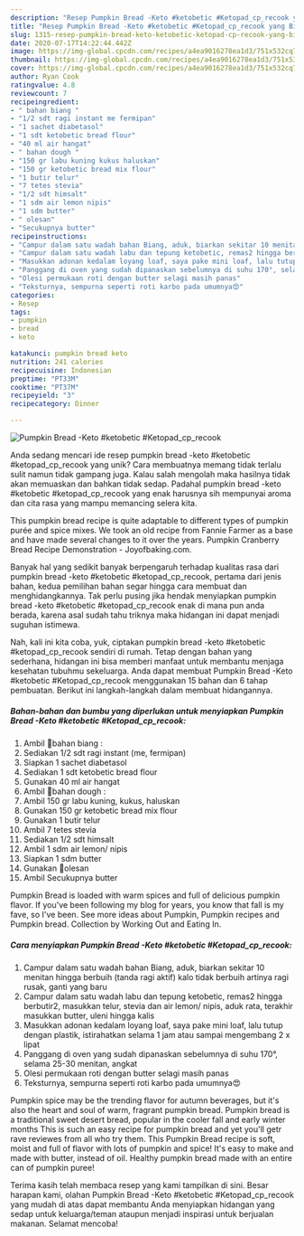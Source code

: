 ```yaml
---
description: "Resep Pumpkin Bread -Keto #ketobetic #Ketopad_cp_recook yang Bisa Manjain Lidah"
title: "Resep Pumpkin Bread -Keto #ketobetic #Ketopad_cp_recook yang Bisa Manjain Lidah"
slug: 1315-resep-pumpkin-bread-keto-ketobetic-ketopad-cp-recook-yang-bisa-manjain-lidah
date: 2020-07-17T14:22:44.442Z
image: https://img-global.cpcdn.com/recipes/a4ea9016278ea1d3/751x532cq70/pumpkin-bread-keto-ketobetic-ketopad_cp_recook-foto-resep-utama.jpg
thumbnail: https://img-global.cpcdn.com/recipes/a4ea9016278ea1d3/751x532cq70/pumpkin-bread-keto-ketobetic-ketopad_cp_recook-foto-resep-utama.jpg
cover: https://img-global.cpcdn.com/recipes/a4ea9016278ea1d3/751x532cq70/pumpkin-bread-keto-ketobetic-ketopad_cp_recook-foto-resep-utama.jpg
author: Ryan Cook
ratingvalue: 4.8
reviewcount: 7
recipeingredient:
- " bahan biang "
- "1/2 sdt ragi instant me fermipan"
- "1 sachet diabetasol"
- "1 sdt ketobetic bread flour"
- "40 ml air hangat"
- " bahan dough "
- "150 gr labu kuning kukus haluskan"
- "150 gr ketobetic bread mix flour"
- "1 butir telur"
- "7 tetes stevia"
- "1/2 sdt himsalt"
- "1 sdm air lemon nipis"
- "1 sdm butter"
- " olesan"
- "Secukupnya butter"
recipeinstructions:
- "Campur dalam satu wadah bahan Biang, aduk, biarkan sekitar 10 menitan hingga berbuih (tanda ragi aktif) kalo tidak berbuih artinya ragi rusak, ganti yang baru"
- "Campur dalam satu wadah labu dan tepung ketobetic, remas2 hingga berbutir2, masukkan telur, stevia dan air lemon/ nipis, aduk rata, terakhir masukkan butter, uleni hingga kalis"
- "Masukkan adonan kedalam loyang loaf, saya pake mini loaf, lalu tutup dengan plastik, istirahatkan selama 1 jam atau sampai mengembang 2 x lipat"
- "Panggang di oven yang sudah dipanaskan sebelumnya di suhu 170°, selama 25-30 menitan, angkat"
- "Olesi permukaan roti dengan butter selagi masih panas"
- "Teksturnya, sempurna seperti roti karbo pada umumnya😍"
categories:
- Resep
tags:
- pumpkin
- bread
- keto

katakunci: pumpkin bread keto 
nutrition: 241 calories
recipecuisine: Indonesian
preptime: "PT33M"
cooktime: "PT37M"
recipeyield: "3"
recipecategory: Dinner

---
```



![Pumpkin Bread -Keto #ketobetic #Ketopad_cp_recook](https://img-global.cpcdn.com/recipes/a4ea9016278ea1d3/751x532cq70/pumpkin-bread-keto-ketobetic-ketopad_cp_recook-foto-resep-utama.jpg)

Anda sedang mencari ide resep pumpkin bread -keto #ketobetic #ketopad_cp_recook yang unik? Cara membuatnya memang tidak terlalu sulit namun tidak gampang juga. Kalau salah mengolah maka hasilnya tidak akan memuaskan dan bahkan tidak sedap. Padahal pumpkin bread -keto #ketobetic #ketopad_cp_recook yang enak harusnya sih mempunyai aroma dan cita rasa yang mampu memancing selera kita.

This pumpkin bread recipe is quite adaptable to different types of pumpkin purée and spice mixes. We took an old recipe from Fannie Farmer as a base and have made several changes to it over the years. Pumpkin Cranberry Bread Recipe Demonstration - Joyofbaking.com.

Banyak hal yang sedikit banyak berpengaruh terhadap kualitas rasa dari pumpkin bread -keto #ketobetic #ketopad_cp_recook, pertama dari jenis bahan, kedua pemilihan bahan segar hingga cara membuat dan menghidangkannya. Tak perlu pusing jika hendak menyiapkan pumpkin bread -keto #ketobetic #ketopad_cp_recook enak di mana pun anda berada, karena asal sudah tahu triknya maka hidangan ini dapat menjadi suguhan istimewa.


Nah, kali ini kita coba, yuk, ciptakan pumpkin bread -keto #ketobetic #ketopad_cp_recook sendiri di rumah. Tetap dengan bahan yang sederhana, hidangan ini bisa memberi manfaat untuk membantu menjaga kesehatan tubuhmu sekeluarga. Anda dapat membuat Pumpkin Bread -Keto #ketobetic #Ketopad_cp_recook menggunakan 15 bahan dan 6 tahap pembuatan. Berikut ini langkah-langkah dalam membuat hidangannya.

<!--inarticleads1-->

##### Bahan-bahan dan bumbu yang diperlukan untuk menyiapkan Pumpkin Bread -Keto #ketobetic #Ketopad_cp_recook:

1. Ambil  🍞bahan biang :
1. Sediakan 1/2 sdt ragi instant (me, fermipan)
1. Siapkan 1 sachet diabetasol
1. Sediakan 1 sdt ketobetic bread flour
1. Gunakan 40 ml air hangat
1. Ambil  🍞bahan dough :
1. Ambil 150 gr labu kuning, kukus, haluskan
1. Gunakan 150 gr ketobetic bread mix flour
1. Gunakan 1 butir telur
1. Ambil 7 tetes stevia
1. Sediakan 1/2 sdt himsalt
1. Ambil 1 sdm air lemon/ nipis
1. Siapkan 1 sdm butter
1. Gunakan  🍞olesan
1. Ambil Secukupnya butter


Pumpkin Bread is loaded with warm spices and full of delicious pumpkin flavor. If you&#39;ve been following my blog for years, you know that fall is my fave, so I&#39;ve been. See more ideas about Pumpkin, Pumpkin recipes and Pumpkin bread. Collection by Working Out and Eating In. 

<!--inarticleads2-->

##### Cara menyiapkan Pumpkin Bread -Keto #ketobetic #Ketopad_cp_recook:

1. Campur dalam satu wadah bahan Biang, aduk, biarkan sekitar 10 menitan hingga berbuih (tanda ragi aktif) kalo tidak berbuih artinya ragi rusak, ganti yang baru
1. Campur dalam satu wadah labu dan tepung ketobetic, remas2 hingga berbutir2, masukkan telur, stevia dan air lemon/ nipis, aduk rata, terakhir masukkan butter, uleni hingga kalis
1. Masukkan adonan kedalam loyang loaf, saya pake mini loaf, lalu tutup dengan plastik, istirahatkan selama 1 jam atau sampai mengembang 2 x lipat
1. Panggang di oven yang sudah dipanaskan sebelumnya di suhu 170°, selama 25-30 menitan, angkat
1. Olesi permukaan roti dengan butter selagi masih panas
1. Teksturnya, sempurna seperti roti karbo pada umumnya😍


Pumpkin spice may be the trending flavor for autumn beverages, but it&#39;s also the heart and soul of warm, fragrant pumpkin bread. Pumpkin bread is a traditional sweet desert bread, popular in the cooler fall and early winter months This is such an easy recipe for pumpkin bread and yet you&#39;ll getr rave reviewes from all who try them. This Pumpkin Bread recipe is soft, moist and full of flavor with lots of pumpkin and spice! It&#39;s easy to make and made with butter, instead of oil. Healthy pumpkin bread made with an entire can of pumpkin puree! 

Terima kasih telah membaca resep yang kami tampilkan di sini. Besar harapan kami, olahan Pumpkin Bread -Keto #ketobetic #Ketopad_cp_recook yang mudah di atas dapat membantu Anda menyiapkan hidangan yang sedap untuk keluarga/teman ataupun menjadi inspirasi untuk berjualan makanan. Selamat mencoba!

